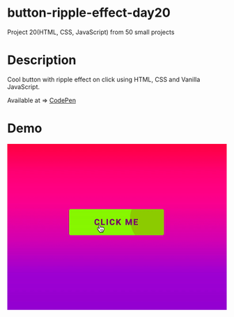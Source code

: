 # button-ripple-effect-day20

Project 20(HTML, CSS, JavaScript) from 50 small projects


# Description

Cool button with ripple effect on click using HTML, CSS and Vanilla JavaScript.

Available at => [CodePen](https://codepen.io/geritooo123/full/BaLvXxG)

# Demo

![demo gif](./example.gif)


